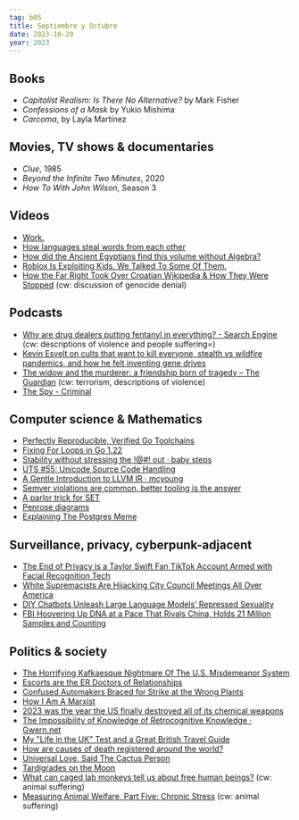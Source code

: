 ```yaml
---
tag: b05
title: Septiembre y Octubre
date: 2023-10-29
year: 2023
---
```


## Books

- *Capitalist Realism: Is There No Alternative?* by Mark Fisher
- *Confessions of a Mask* by Yukio Mishima
- *Carcoma*, by Layla Martínez

## Movies, TV shows & documentaries

- *Clue*, 1985
- *Beyond the Infinite Two Minutes*, 2020
- *How To With John Wilson*, Season 3

## Videos

- [Work.](https://www.youtube.com/watch?v=hvk_XylEmLo)
- [How languages steal words from each other](https://www.youtube.com/watch?v=TFpzps-DCb0)
- [How did the Ancient Egyptians find this volume without Algebra?](https://www.youtube.com/watch?v=xmoIrwTsZbg)
- [Roblox Is Exploiting Kids. We Talked To Some Of Them.](https://www.youtube.com/watch?v=n6PYj93SGxc)
- [How the Far Right Took Over Croatian Wikipedia & How They Were Stopped]() (cw: discussion of genocide denial)

## Podcasts

- [Why are drug dealers putting fentanyl in everything? - Search Engine](https://open.spotify.com/episode/3mk2gJNYlPBhHSRbJkNefi) (cw: descriptions of violence and people suffering=)
- [Kevin Esvelt on cults that want to kill everyone, stealth vs wildfire pandemics, and how he felt inventing gene drives](https://80000hours.org/podcast/episodes/kevin-esvelt-stealth-wildfire-pandemics/)
- [The widow and the murderer: a friendship born of tragedy – The Guardian](https://www.theguardian.com/world/audio/2023/oct/13/the-widow-and-the-murderer-a-friendship-born-of-tragedy-podcast)  (cw: terrorism, descriptions of violence)
- [The Spy - Criminal](https://thisiscriminal.com/episode-240-the-spy-10-20-2023/)

## Computer science & Mathematics

- [Perfectly Reproducible, Verified Go Toolchains](https://go.dev/blog/rebuild)
- [Fixing For Loops in Go 1.22](https://go.dev/blog/loopvar-preview)
- [Stability without stressing the !@#! out · baby steps](https://smallcultfollowing.com/babysteps/blog/2023/09/18/stability-without-stressing-the-out/)
- [UTS #55: Unicode Source Code Handling](https://www.unicode.org/reports/tr55/#Acknowledgements)
- [A Gentle Introduction to LLVM IR · mcyoung](https://mcyoung.xyz/2023/08/01/llvm-ir/)
- [Semver violations are common, better tooling is the answer](https://predr.ag/blog/semver-violations-are-common-better-tooling-is-the-answer/)
- [A parlor trick for SET](https://jeremykun.com/2018/03/25/a-parlor-trick-for-set/)
- [Penrose diagrams](https://penrose.cs.cmu.edu/docs/tutorial/welcome)
- [Explaining The Postgres Meme](https://www.avestura.dev/blog/explaining-the-postgres-meme)


## Surveillance, privacy, cyberpunk-adjacent

- [The End of Privacy is a Taylor Swift Fan TikTok Account Armed with Facial Recognition Tech](https://www.404media.co/the-end-of-privacy-is-a-taylor-swift-fan-tiktok-account-armed-with-facial-recognition-tech/)
- [White Supremacists Are Hijacking City Council Meetings All Over America](https://www.404media.co/white-supremacists-dominate-san-diego-city-council-meeting/)
- [DIY Chatbots Unleash Large Language Models’ Repressed Sexuality](https://www.404media.co/chub-ai-characters-jailbreaking-nsfw-chatbots/)
- [FBI Hoovering Up DNA at a Pace That Rivals China, Holds 21 Million Samples and Counting](https://theintercept.com/2023/08/29/fbi-dna-collection-surveillance/)

## Politics & society

- [The Horrifying Kafkaesque Nightmare Of The U.S. Misdemeanor System](https://thingofthings.substack.com/p/the-horrifying-kafkaesque-nightmare)
- [Escorts are the ER Doctors of Relationships](https://aella.substack.com/p/escorts-are-the-er-doctors-of-relationships)
- [Confused Automakers Braced for Strike at the Wrong Plants](https://theintercept.com/2023/09/19/uaw-strike-auto-plants/)
- [How I Am A Marxist](https://sootyempiric.blogspot.com/2023/10/how-i-am-marxist.html)
- [2023 was the year the US finally destroyed all of its chemical weapons](https://www.vox.com/world-politics/23896221/chemical-weapons-united-states-cwc-arms-control-pueblo-blue-grass)
- [The Impossibility of Knowledge of Retrocognitive Knowledge · Gwern.net](https://gwern.net/retrocognition)
- [My "Life in the UK" Test and a Great British Travel Guide](https://www.forkingpaths.co/p/my-life-in-the-uk-test-and-a-great)
- [How are causes of death registered around the world?](https://ourworldindata.org/how-are-causes-of-death-registered-around-the-world)
- [Universal Love, Said The Cactus Person](https://slatestarcodex.com/2015/04/21/universal-love-said-the-cactus-person/)
- [Tardigrades on the Moon](https://en.wikipedia.org/wiki/Tardigrades_on_the_Moon)
- [What can caged lab monkeys tell us about free human beings?](https://www.vox.com/future-perfect/23795087/animal-experiments-primates-mental-health-effective) (cw: animal suffering)
- [Measuring Animal Welfare, Part Five: Chronic Stress](https://thingofthings.substack.com/p/measuring-animal-welfare-part-five) (cw: animal suffering)
